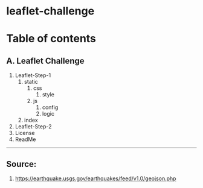 # leaflet-challenge


# Table of contents

## A. Leaflet Challenge

1. Leaflet-Step-1
    1. static
       1. css
          1. style 
       2. js
          1. config
          2. logic
    2. index
2. Leaflet-Step-2
3. License
4. ReadMe

-----------

## Source:
1. https://earthquake.usgs.gov/earthquakes/feed/v1.0/geojson.php
